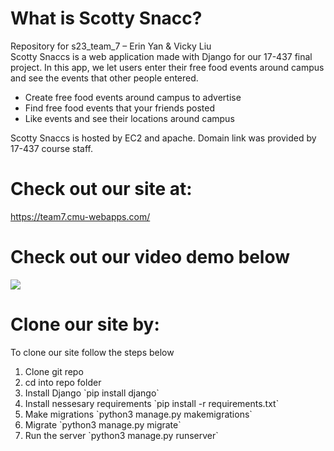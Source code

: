 # What is Scotty Snacc?
Repository for s23_team_7 – Erin Yan & Vicky Liu </br>
Scotty Snaccs is a web application made with Django for our 17-437 final project. In this app, we let users enter their free food events around campus and see the events that other people entered. </br>
<ul>
  <li>Create free food events around campus to advertise</li>
  <li>Find free food events that your friends posted </li>
  <li>Like events and see their locations around campus</li>
</ul>
Scotty Snaccs is hosted by EC2 and apache. Domain link was provided by 17-437 course staff.

# Check out our site at:
https://team7.cmu-webapps.com/
# Check out our video demo below
![](https://github.com/cmu-webapps/s23_team_7/blob/main/scottysnaccdemo.gif)
# Clone our site by:
To clone our site follow the steps below
<ol>
  <li>Clone git repo </li>
  <li>cd into repo folder </li>
  <li>Install Django `pip install django`</li>
  <li>Install nessesary requirements `pip install -r requirements.txt` </li>
  <li>Make migrations `python3 manage.py makemigrations`</li>
  <li>Migrate `python3 manage.py migrate` </li>
  <li>Run the server `python3 manage.py runserver`</li>
<ol>
